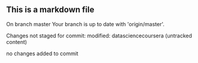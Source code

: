 ## This is a markdown file
On branch master
Your branch is up to date with 'origin/master'.

Changes not staged for commit:
	modified:   datasciencecoursera (untracked content)

no changes added to commit
